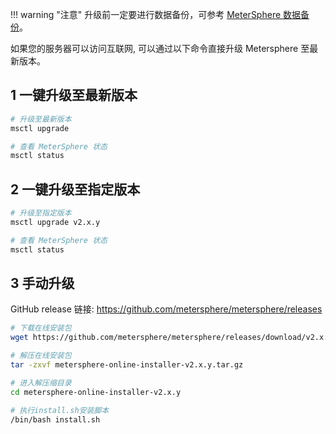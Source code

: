 !!! warning "注意"
    升级前一定要进行数据备份，可参考 [MeterSphere 数据备份](./backup_data.md)。

如果您的服务器可以访问互联网, 可以通过以下命令直接升级 Metersphere 至最新版本。

## 1 一键升级至最新版本
```sh
# 升级至最新版本
msctl upgrade

# 查看 MeterSphere 状态
msctl status
```

## 2 一键升级至指定版本
```sh
# 升级至指定版本
msctl upgrade v2.x.y

# 查看 MeterSphere 状态
msctl status
```

## 3 手动升级
GitHub release 链接: https://github.com/metersphere/metersphere/releases
```sh
# 下载在线安装包
wget https://github.com/metersphere/metersphere/releases/download/v2.x.y/metersphere-online-installer-v2.x.y.tar.gz

# 解压在线安装包
tar -zxvf metersphere-online-installer-v2.x.y.tar.gz

# 进入解压缩目录
cd metersphere-online-installer-v2.x.y

# 执行install.sh安装脚本
/bin/bash install.sh
```
